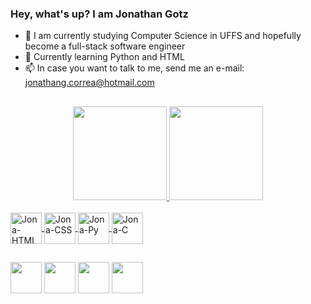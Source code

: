 ### Hey, what's up? I am Jonathan Gotz

- 🔭 I am currently studying Computer Science in UFFS and hopefully become a full-stack software engineer
- 🌱 Currently learning Python and HTML
- 📫 In case you want to talk to me, send me an e-mail: jonathang.correa@hotmail.com

##
<div align="center">
  <a href="https://github.com/Jonagotz">
  <img height="150em" src="https://github-readme-stats.vercel.app/api?username=Jonagotz&show_icons=true&theme=dark&include_all_commits=true&count_private=true"/>
  <img height="150em" src="https://github-readme-stats.vercel.app/api/top-langs/?username=Jonagotz&layout=compact&langs_count=7&theme=dark"/>
</div>
  
<div style="display: inline_block"><br>
  <img align="center" alt="Jona-HTML" height="50" width="50" src="https://img-premium.flaticon.com/png/512/1891/premium/1891365.png?token=exp=1632981142~hmac=4eaaf35a79725bdd08f5b8101c9b0468">
  <img align="center" alt="Jona-CSS" height="50" width="50" src="https://img-premium.flaticon.com/png/512/1045/premium/1045906.png?token=exp=1632981199~hmac=b3affaec69cf37020b66f54db109239a">
  <img align="center" alt="Jona-Py" height="50" width="50" src="https://cdn-icons-png.flaticon.com/512/180/180867.png">
  <img align="center" alt="Jona-C" height="50" width="50" src="https://cdn-icons-png.flaticon.com/512/4039/4039668.png">
</div>
  
  ##
  
<div>
  <a href="https://www.instagram.com/jon.gotz" target="_blank"><img height="50" widht="50" src="https://cdn-icons-png.flaticon.com/512/185/185985.png"></a>
  <a href = "mailto:jonathang.correa@hotmail.com"><img height="50" widht="50" src="https://cdn-icons-png.flaticon.com/512/906/906312.png" target="_blank"></a>
  <a href="https://www.linkedin.com/in/jonathan-gotz-3316a91a0/" target="_blank"><img height="50" widht="50" src="https://cdn-icons-png.flaticon.com/512/185/185964.png" target="_blank"></a> 
  <a href="https://open.spotify.com/user/12178053738?si=0678edf2c4ba47ff"><img height="50" widht="50" src="https://cdn-icons-png.flaticon.com/512/185/185974.png" target="_blank"></a>
</div>

  
